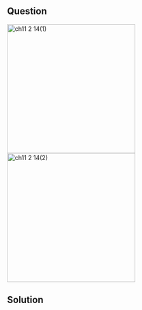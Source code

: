 ## Question
<img width="300" alt="ch11 2 14(1)" src="https://github.com/user-attachments/assets/09edbaf4-32da-469d-8511-3ce142560f24" />
<br>
<img width="300" alt="ch11 2 14(2)" src="https://github.com/user-attachments/assets/7cabeeae-e244-49ea-8b13-94a356e6577d" />

## Solution
